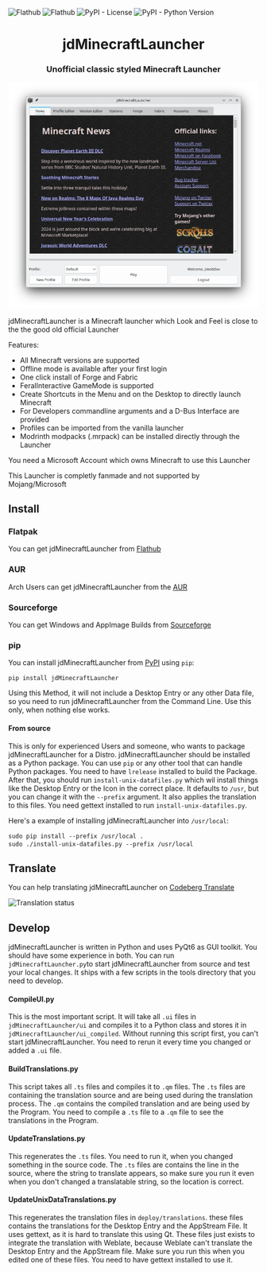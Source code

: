 ![Flathub](https://img.shields.io/flathub/downloads/page.codeberg.JakobDev.jdMinecraftLauncher)
![Flathub](https://img.shields.io/flathub/v/page.codeberg.JakobDev.jdMinecraftLauncher)
![PyPI - License](https://img.shields.io/pypi/l/jdMinecraftLauncher)
![PyPI - Python Version](https://img.shields.io/pypi/pyversions/jdMinecraftLauncher)

<h1 align="center">jdMinecraftLauncher</h1>

<h3 align="center">Unofficial classic styled Minecraft Launcher</h3>

<p align="center">
    <img alt="jdMinecraftLauncher" src="Screenshots/en/MainWindow.webp"/>
</p>

jdMinecraftLauncher is a Minecraft launcher which Look and Feel is close to the the good old official Launcher

Features:

- All Minecraft versions are supported
- Offline mode is available after your first login
- One click install of Forge and Fabric
- FeralInteractive GameMode is supported
- Create Shortcuts in the Menu and on the Desktop to directly launch Minecraft
- For Developers commandline arguments and a D-Bus Interface are provided
- Profiles can be imported from the vanilla launcher
- Modrinth modpacks (.mrpack) can be installed directly through the Launcher

You need a Microsoft Account which owns Minecraft to use this Launcher

This Launcher is completly fanmade and not supported by Mojang/Microsoft
## Install

### Flatpak
You can get jdMinecraftLauncher from [Flathub](https://flathub.org/apps/details/page.codeberg.JakobDev.jdMinecraftLauncher)

### AUR
Arch Users can get jdMinecraftLauncher from the [AUR](https://aur.archlinux.org/packages/jdminecraftlauncher)

### Sourceforge
You can get Windows and AppImage Builds from [Sourceforge](https://sourceforge.net/projects/jdMinecraftLauncher)

### pip
You can install jdMinecraftLauncher from [PyPI](https://pypi.org/project/jdMinecraftLauncher) using `pip`:
```shell
pip install jdMinecraftLauncher
```
Using this Method, it will not include a Desktop Entry or any other Data file, so you need to run jdMinecraftLauncher from the Command Line.
Use this only, when nothing else works.

#### From source
This is only for experienced Users and someone, who wants to package jdMinecraftLauncher for a Distro.
jdMinecraftLauncher should be installed as a Python package.
You can use `pip` or any other tool that can handle Python packages.
You need to have `lrelease` installed to build the Package.
After that, you should run `install-unix-datafiles.py` which wil install things like the Desktop Entry or the Icon in the correct place.
It defaults to `/usr`, but you can change it with the `--prefix` argument.
It also applies the translation to this files.
You need gettext installed to run `install-unix-datafiles.py`.

Here's a example of installing jdMinecraftLauncher into `/usr/local`:
```shell
sudo pip install --prefix /usr/local .
sudo ./install-unix-datafiles.py --prefix /usr/local
```

## Translate
You can help translating jdMinecraftLauncher on [Codeberg Translate](https://translate.codeberg.org/projects/jdMinecraftLauncher)

![Translation status](https://translate.codeberg.org/widget/jdMinecraftLauncher/jdMinecraftLauncher/multi-auto.svg)

## Develop
jdMinecraftLauncher is written in Python and uses PyQt6 as GUI toolkit. You should have some experience in both.
You can run `jdMinecraftLauncher.py`to start jdMinecraftLauncher from source and test your local changes.
It ships with a few scripts in the tools directory that you need to develop.

#### CompileUI.py
This is the most important script. It will take all `.ui` files in `jdMinecraftLauncher/ui` and compiles it to a Python class
and stores it in `jdMinecraftLauncher/ui_compiled`. Without running this script first, you can't start jdMinecraftLauncher.
You need to rerun it every time you changed or added a `.ui` file.

#### BuildTranslations.py
This script takes all `.ts` files and compiles it to `.qm` files.
The `.ts` files are containing the translation source and are being used during the translation process.
The `.qm` contains the compiled translation and are being used by the Program.
You need to compile a `.ts` file to a `.qm` file to see the translations in the Program.

#### UpdateTranslations.py
This regenerates the `.ts` files. You need to run it, when you changed something in the source code.
The `.ts` files are contains the line in the source, where the string to translate appears,
so make sure you run it even when you don't changed a translatable string, so the location is correct.

####  UpdateUnixDataTranslations.py
This regenerates the translation files in `deploy/translations`. these files contains the translations for the Desktop Entry and the AppStream File.
It uses gettext, as it is hard to translate this using Qt.
These files just exists to integrate the translation with Weblate, because Weblate can't translate the Desktop Entry and the AppStream file.
Make sure you run this when you edited one of these files.
You need to have gettext installed to use it.

